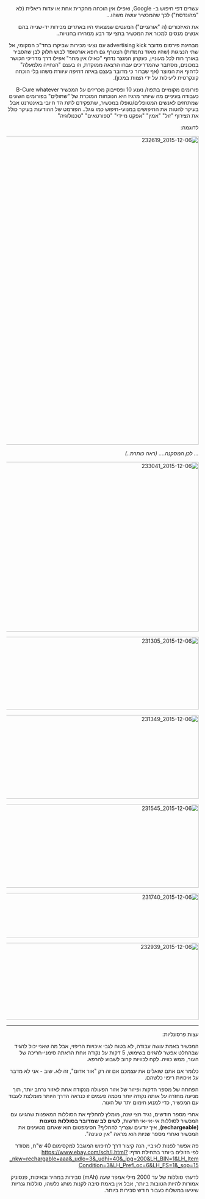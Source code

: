<div lang="he" dir="rtl">
עשרים דפי חיפוש ב- Google, ואפילו אין הוכחה מחקרית אחת או עדות ריאלית (לא "מהונדסת") לכך שהמכשיר עושה משהו...

את האיזכורים (ה "אורגניים") המעטים שמצאתי היו באתרים מכירות יד-שנייה בהם אנשים מנסים למכור את המכשיר בחצי עד רבע ממחירו בחנויות..

מבחינת פירסום מדובר advertising kick עם נציגי מכירות שביקרו בחד"כ המקומי, אל שתי הנציגות (שהיו מאוד נחמדות) הצטרף גם רופא אורטופד לבוש חלוק לבן שהסביר באורך רוח לכל מעוניין,
כעקרון המוצר נדחף "כאילו אין מחר" אפילו דרך מדריכי הכושר במכונים, מסתבר שהמדריכים עברו הרצאה ממוקדת, וזו בעצם "הנחייה מלמעלה" לדחוף את המוצר (אף שברור כי מדובר בעצם באיזה דחיפה עיוורת משהו בלי הוכחה קונקרטית ליעילות על ידי הצוות במכון).

פורומים מקומיים בתפוז/ נענע 10 ופסייבוק מכריזים על המכשיר B-Cure whatever כעבודה בעיניים
מה שיותר מרגיז היא הנוכחות המוכרת של "שתולים" בפורומים השונים שמתחזים לאנשים המטופלים/טופלו במכשיר, שתפקידם לתת הד חיובי באינטרנט אבל בעיקר להטות את החיפושים במנועי-חיפוש כמו גוגל..
הפורמט של ההודעות בעיקר כולל את הצירוף "זול" "אמין" "אפקט מיידי" "ספורטאים" "טכנולוגיה"

לדוגמה:

<img src="https://icompile.eladkarako.com/_uploads/2015/12/2015-12-06_232619.jpg" alt="2015-12-06_232619" width="916" height="806" class="alignnone size-full wp-image-3800" />

<em>... לכן המסקנה.... (ראה כותרת..)</em>

<a href="https://icompile.eladkarako.com/_uploads/2015/12/2015-12-06_233041.jpg" rel="attachment wp-att-3802"><img src="https://icompile.eladkarako.com/_uploads/2015/12/2015-12-06_233041.jpg" alt="2015-12-06_233041" width="675" height="443" class="alignnone size-full wp-image-3802" /></a>

<a href="https://icompile.eladkarako.com/_uploads/2015/12/2015-12-06_231305.jpg" rel="attachment wp-att-3803"><img src="https://icompile.eladkarako.com/_uploads/2015/12/2015-12-06_231305.jpg" alt="2015-12-06_231305" width="860" height="190" class="alignnone size-full wp-image-3803" /></a>

<a href="https://icompile.eladkarako.com/_uploads/2015/12/2015-12-06_231349.jpg" rel="attachment wp-att-3804"><img src="https://icompile.eladkarako.com/_uploads/2015/12/2015-12-06_231349.jpg" alt="2015-12-06_231349" width="896" height="219" class="alignnone size-full wp-image-3804" /></a>

<a href="https://icompile.eladkarako.com/_uploads/2015/12/2015-12-06_231545.jpg" rel="attachment wp-att-3805"><img src="https://icompile.eladkarako.com/_uploads/2015/12/2015-12-06_231545.jpg" alt="2015-12-06_231545" width="884" height="218" class="alignnone size-full wp-image-3805" /></a>

<a href="https://icompile.eladkarako.com/_uploads/2015/12/2015-12-06_231740.jpg" rel="attachment wp-att-3806"><img src="https://icompile.eladkarako.com/_uploads/2015/12/2015-12-06_231740.jpg" alt="2015-12-06_231740" width="903" height="116" class="alignnone size-full wp-image-3806" /></a>

<img src="https://icompile.eladkarako.com/_uploads/2015/12/2015-12-06_232939.jpg" alt="2015-12-06_232939" width="664" height="201" class="alignnone size-full wp-image-3807" />

<hr/>

עצות פרסונליות:

המכשיר באמת עושה עבודה, לא בטוח לגבי איכויות הריפוי, 
אבל מה שאני יכול להגיד שבהחלט אפשר להגזים בשימוש, 
5 דקות על נקודה אחת הראתה סימני-חריכה של העור, 
ממש כוויה. לקח לכוויות קרוב לשבוע להרפא.

כלומר אם אתם שואלים את עצמכם אם זה רק "אור אדום", זה לא.
שוב - אני לא מדבר על איכויות ריפוי כלשהם.

הפחתה של מספר הדקות ופיזור של אזור הפעולה מנקודה אחת לאזור נרחב יותר, 
תוך מניעה מחזרה על אותה נקודה יותר מכמה פעמים זו כנראה הדרך היותר מומלצת לעבוד עם המכשיר, כדי למנוע חימום יתר של העור.

אחרי מספר חודשים, נגיד חצי שנה, 
מומלץ להחליף את הסוללות המאפנות שהגיעו עם המכשיר לסוללות אי-אי-אי חדשות, 
<strong>לשים לב שמדובר בסוללות נטענות (rechargeable)</strong>, 
איך יודעים שצריך להחליף? 
הסימפטום הוא שאתם מטעינים את המכשיר ואחרי מספר שניות הוא מראה "אין טעינה". 

פה אפשר לפנות לאיביי, הנה קיצור דרך לחיפוש המוגבל למקסימום 40 ש"ח, מסודר לפי הזולים ביותר בתחילת הדף:
<a href="https://www.ebay.com/sch/i.html?_nkw=rechargable+aaa&_udlo=3&_udhi=40&_ipg=200&LH_BIN=1&LH_ItemCondition=3&LH_PrefLoc=6&LH_FS=1&_sop=15">https://www.ebay.com/sch/i.html?_nkw=rechargable+aaa&_udlo=3&_udhi=40&_ipg=200&LH_BIN=1&LH_ItemCondition=3&LH_PrefLoc=6&LH_FS=1&_sop=15</a>

לדעתי סוללות של עד 2000 מילי אמפר שעה (mAh) סבירות במחיר ובאיכות, פנסוניק אמורות להיות הטובות ביותר, אבל אין באמת סיבה לקנות מותג כלשהו, סוללות גנריות שיגיעו במשלוח כעבור חודש סבירות ביותר.
</div>
